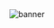 <img src="[https://yourdomain.com/banner.png](https://i.pinimg.com/736x/1c/22/bb/1c22bb9febd17ecbb8b9727438e8debb.jpg)" alt="banner" />
